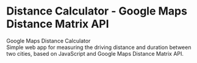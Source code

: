 # Distance Calculator - Google Maps Distance Matrix API

Google Maps Distance Calculator<br>
Simple web app for measuring the driving distance and duration between two cities, based on JavaScript and Google Maps Distance Matrix API.
